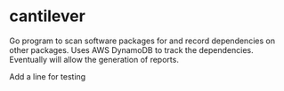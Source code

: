 # cantilever
Go program to scan software packages for and record dependencies on other packages.  Uses AWS DynamoDB to track the dependencies.  Eventually will allow the generation of reports.

Add a line for testing
